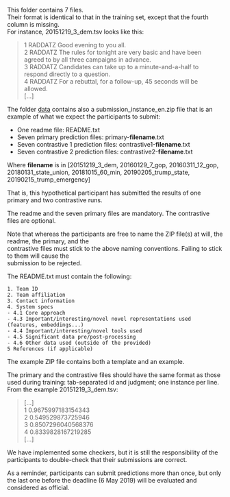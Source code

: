This folder contains 7 files.
<br>
Their format is identical to that in the training set, except that the fourth column is missing.  
For instance, 20151219_3_dem.tsv looks like this:

> 1	RADDATZ	Good evening to you all. <br>
> 2	RADDATZ	The rules for tonight are very basic and have been agreed to by all three campaigns in advance. <br>
> 3	RADDATZ	Candidates can take up to a minute-and-a-half to respond directly to a question. <br>
> 4	RADDATZ	For a rebuttal, for a follow-up, 45 seconds will be allowed. <br>
> [...]

The folder [data](../) contains also a submission_instance_en.zip file that is an example of what we 
expect the participants to submit: <br>

* One readme file:						README.txt <br>
* Seven primary prediction files: 		primary-__filename__.txt <br>
* Seven contrastive 1 prediction files:	contrastive1-__filename__.txt <br>
* Seven contrastive 2 prediction files:	contrastive2-__filename__.txt <br>

Where __filename__ is in [20151219_3_dem, 20160129_7_gop, 20160311_12_gop, 20180131_state_union, 20181015_60_min, 20190205_trump_state, 20190215_trump_emergency]

That is, this hypothetical participant has submitted the results of one primary and two contrastive runs. <br>

The readme and the seven primary files are mandatory. The contrastive files are optional.  <br>

Note that whereas the participants are free to name the ZIP file(s) at will, the readme, the primary, and the  <br>
contrastive files must stick to the above naming conventions. Failing to stick to them will cause the <br>
submission to be rejected.<br>

The README.txt must contain the following:<br>

````
1. Team ID 
2. Team affiliation 
3. Contact information 
4. System specs
- 4.1 Core approach 
- 4.3 Important/interesting/novel novel representations used (features, embeddings...)
- 4.4 Important/interesting/novel tools used
- 4.5 Significant data pre/post-processing
- 4.6 Other data used (outside of the provided)
5 References (if applicable)
````

The example ZIP file contains both a template and an example. <br>

The primary and the contrastive files should have the same format as those used during training: tab-separated id and 
judgment; one instance per line. From the example 20151219_3_dem.tsv:

> [...] <br>
> 1	0.9675997183154343 <br>
> 2	0.549529873725946 <br>
> 3	0.8507296040568376 <br>
> 4	0.8339828167219285 <br>
> [...]

We have implemented some checkers, but it is still the responsibility of the participants to double-check that 
their submissions are correct. <br>

As a reminder, participants can submit predictions more than once, but only the last one before the deadline 
(6 May 2019) will be evaluated and considered as official. 
